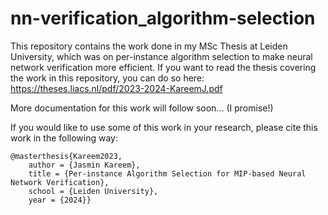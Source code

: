 # nn-verification_algorithm-selection
This repository contains the work done in my MSc Thesis at Leiden University, which was on per-instance algorithm selection to make neural network verification more efficient. If you want to read the thesis covering the work in this repository, you can do so here: https://theses.liacs.nl/pdf/2023-2024-KareemJ.pdf 



More documentation for this work will follow soon... (I promise!)


If you would like to use some of this work in your research, please cite this work in the following way:


```
@masterthesis{Kareem2023,
    author = {Jasmin Kareem},
    title = {Per-instance Algorithm Selection for MIP-based Neural Network Verification},
    school = {Leiden University},
    year = {2024}}
```
